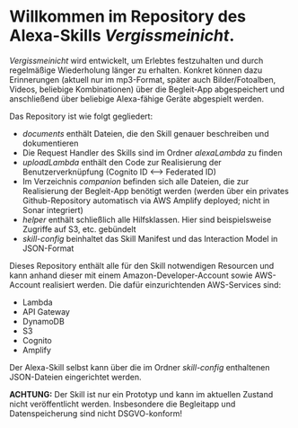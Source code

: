 # Willkommen im Repository des Alexa-Skills _Vergissmeinicht_. 
_Vergissmeinicht_ wird entwickelt, um Erlebtes festzuhalten und durch regelmäßige Wiederholung länger zu erhalten.
Konkret können dazu Erinnerungen (aktuell nur im mp3-Format, später auch Bilder/Fotoalben, Videos, beliebige Kombinationen) über die Begleit-App abgespeichert und anschließend über beliebige Alexa-fähige Geräte abgespielt werden.

Das Repository ist wie folgt gegliedert:

- _documents_ enthält Dateien, die den  Skill genauer beschreiben und dokumentieren
- Die Request Handler des Skills sind im Ordner _alexaLambda_ zu finden
- _uploadLambda_ enthält den Code zur Realisierung der Benutzerverknüpfung (Cognito ID <--> Federated ID)
- Im Verzeichnis _companion_ befinden sich alle Dateien, die zur Realisierung der Begleit-App benötigt werden (werden über ein privates Github-Repository automatisch via AWS Amplify deployed; nicht in Sonar integriert)
- _helper_ enthält schließlich alle Hilfsklassen. Hier sind beispielsweise Zugriffe auf S3, etc. gebündelt
- _skill-config_ beinhaltet das Skill Manifest und das Interaction Model in JSON-Format

Dieses Repository enthält alle für den Skill notwendigen Resourcen und kann anhand dieser mit einem Amazon-Developer-Account sowie AWS-Account realisiert werden. Die dafür einzurichtenden AWS-Services sind:

- Lambda
- API Gateway
- DynamoDB
- S3
- Cognito
- Amplify

Der Alexa-Skill selbst kann über die im Ordner _skill-config_ enthaltenen JSON-Dateien eingerichtet werden.


__ACHTUNG:__
Der Skill ist nur ein Prototyp und kann im aktuellen Zustand nicht veröffentlicht werden.
Insbesondere die Begleitapp und Datenspeicherung sind nicht DSGVO-konform!